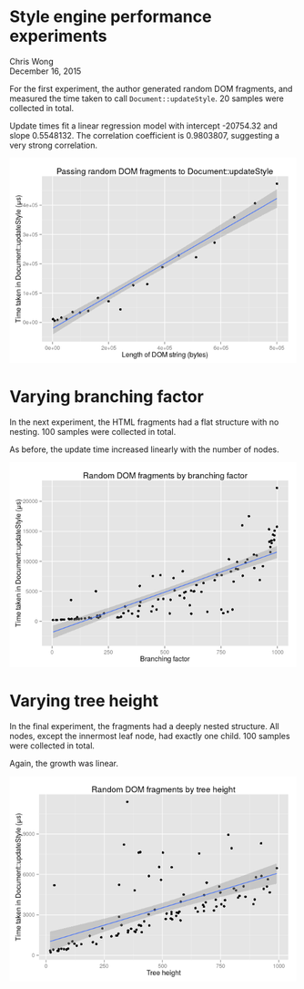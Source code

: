 # Style engine performance experiments
Chris Wong  
December 16, 2015  





For the first experiment, the author generated random DOM fragments, and measured the time taken to call `Document::updateStyle`. 20 samples were collected in total.

Update times fit a linear regression model with intercept -20754.32 and slope 0.5548132. The correlation coefficient is 0.9803807, suggesting a very strong correlation.

![](report_files/figure-html/unnamed-chunk-3-1.png) 

# Varying branching factor



In the next experiment, the HTML fragments had a flat structure with no nesting. 100 samples were collected in total.

As before, the update time increased linearly with the number of nodes.

![](report_files/figure-html/unnamed-chunk-5-1.png) 

# Varying tree height



In the final experiment, the fragments had a deeply nested structure. All nodes, except the innermost leaf node, had exactly one child. 100 samples were collected in total.

Again, the growth was linear.

![](report_files/figure-html/unnamed-chunk-7-1.png) 
